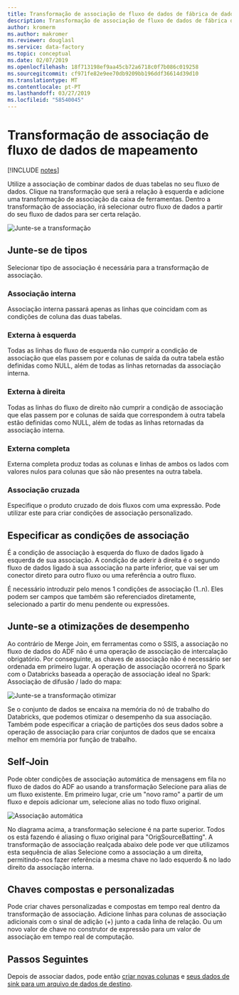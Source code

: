 ```yaml
---
title: Transformação de associação de fluxo de dados de fábrica de dados do Azure
description: Transformação de associação de fluxo de dados de fábrica de dados do Azure
author: kromerm
ms.author: makromer
ms.reviewer: douglasl
ms.service: data-factory
ms.topic: conceptual
ms.date: 02/07/2019
ms.openlocfilehash: 18f713198ef9aa45cb72a6718c0f7b086c019258
ms.sourcegitcommit: cf971fe82e9ee70db9209bb196ddf36614d39d10
ms.translationtype: MT
ms.contentlocale: pt-PT
ms.lasthandoff: 03/27/2019
ms.locfileid: "58540045"
---
```

# <a name="mapping-data-flow-join-transformation"></a>Transformação de associação de fluxo de dados de mapeamento

[!INCLUDE [notes](../../includes/data-factory-data-flow-preview.md)]

Utilize a associação de combinar dados de duas tabelas no seu fluxo de dados. Clique na transformação que será a relação à esquerda e adicione uma transformação de associação da caixa de ferramentas. Dentro a transformação de associação, irá selecionar outro fluxo de dados a partir do seu fluxo de dados para ser certa relação.

![Junte-se a transformação](media/data-flow/join.png "aderir")

## <a name="join-types"></a>Junte-se de tipos

Selecionar tipo de associação é necessária para a transformação de associação.

### <a name="inner-join"></a>Associação interna

Associação interna passará apenas as linhas que coincidam com as condições de coluna das duas tabelas.

### <a name="left-outer"></a>Externa à esquerda

Todas as linhas do fluxo de esquerda não cumprir a condição de associação que elas passem por e colunas de saída da outra tabela estão definidas como NULL, além de todas as linhas retornadas da associação interna.

### <a name="right-outer"></a>Externa à direita

Todas as linhas do fluxo de direito não cumprir a condição de associação que elas passem por e colunas de saída que correspondem à outra tabela estão definidas como NULL, além de todas as linhas retornadas da associação interna.

### <a name="full-outer"></a>Externa completa

Externa completa produz todas as colunas e linhas de ambos os lados com valores nulos para colunas que são não presentes na outra tabela.

### <a name="cross-join"></a>Associação cruzada

Especifique o produto cruzado de dois fluxos com uma expressão. Pode utilizar este para criar condições de associação personalizado.

## <a name="specify-join-conditions"></a>Especificar as condições de associação

É a condição de associação à esquerda do fluxo de dados ligado à esquerda de sua associação. A condição de aderir à direita é o segundo fluxo de dados ligado à sua associação na parte inferior, que vai ser um conector direto para outro fluxo ou uma referência a outro fluxo.

É necessário introduzir pelo menos 1 condições de associação (1..n). Eles podem ser campos que também são referenciados diretamente, selecionado a partir do menu pendente ou expressões.

## <a name="join-performance-optimizations"></a>Junte-se a otimizações de desempenho

Ao contrário de Merge Join, em ferramentas como o SSIS, a associação no fluxo de dados do ADF não é uma operação de associação de intercalação obrigatório. Por conseguinte, as chaves de associação não é necessário ser ordenada em primeiro lugar. A operação de associação ocorrerá no Spark com o Databricks baseada a operação de associação ideal no Spark: Associação de difusão / lado do mapa:

![Junte-se a transformação otimizar](media/data-flow/joinoptimize.png "Junte-se a otimização")

Se o conjunto de dados se encaixa na memória do nó de trabalho do Databricks, que podemos otimizar o desempenho da sua associação. Também pode especificar a criação de partições dos seus dados sobre a operação de associação para criar conjuntos de dados que se encaixa melhor em memória por função de trabalho.

## <a name="self-join"></a>Self-Join

Pode obter condições de associação automática de mensagens em fila no fluxo de dados do ADF ao usando a transformação Selecione para alias de um fluxo existente. Em primeiro lugar, crie um "novo ramo" a partir de um fluxo e depois adicionar um, selecione alias no todo fluxo original.

![Associação automática](media/data-flow/selfjoin.png "associação automática")

No diagrama acima, a transformação selecione é na parte superior. Todos os está fazendo é aliasing o fluxo original para "OrigSourceBatting". A transformação de associação realçada abaixo dele pode ver que utilizamos esta sequência de alias Selecione como a associação a um direita, permitindo-nos fazer referência a mesma chave no lado esquerdo & no lado direito da associação interna.

## <a name="composite-and-custom-keys"></a>Chaves compostas e personalizadas

Pode criar chaves personalizadas e compostas em tempo real dentro da transformação de associação. Adicione linhas para colunas de associação adicionais com o sinal de adição (+) junto a cada linha de relação. Ou um novo valor de chave no construtor de expressão para um valor de associação em tempo real de computação.

## <a name="next-steps"></a>Passos Seguintes

Depois de associar dados, pode então [criar novas colunas](data-flow-derived-column.md) e [seus dados de sink para um arquivo de dados de destino](data-flow-sink.md).
